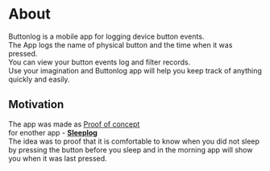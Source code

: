 # About
Buttonlog is a mobile app for logging device button events.<br>
The App logs the name of physical button and the time when it was pressed.<br>
You can view your button events log and filter records.<br>
Use your imagination and Buttonlog app will help you keep track of anything quickly and easily.<br>

## Motivation
The app was made as [Proof of concept](https://en.wikipedia.org/wiki/Proof_of_concept)<br>
for enother app - [**Sleeplog**](https://github.com/sahlet-official/sleeplog)<br>
The idea was to proof that it is comfortable to know when you did not sleep<br>
by pressing the button before you sleep and in the morning app will show you when it was last pressed.<br>
